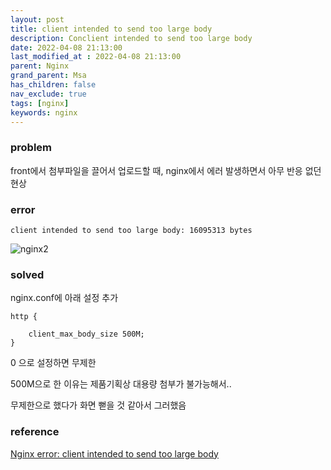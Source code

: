 ```yaml
---
layout: post
title: client intended to send too large body
description: Conclient intended to send too large body
date: 2022-04-08 21:13:00
last_modified_at : 2022-04-08 21:13:00
parent: Nginx
grand_parent: Msa
has_children: false
nav_exclude: true
tags: [nginx]
keywords: nginx
---
```


### problem

front에서 첨부파일을 끌어서 업로드할 때, nginx에서 에러 발생하면서 아무 반응 없던 현상

### error

```
client intended to send too large body: 16095313 bytes
```

![nginx2](../img/nginx2.png)

### solved

nginx.conf에 아래 설정 추가

```
http {
	
	client_max_body_size 500M;
}
```

0 으로 설정하면 무제한

500M으로 한 이유는 제품기획상 대용량 첨부가 불가능해서..

무제한으로 했다가 화면 뻗을 것 같아서 그러했음

### reference

[Nginx error: client intended to send too large body](https://stackoverflow.com/questions/44741514/nginx-error-client-intended-to-send-too-large-body)